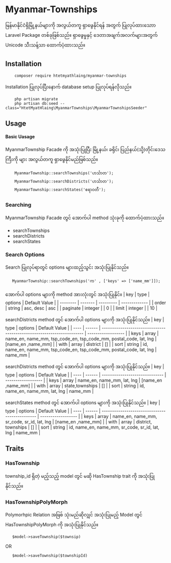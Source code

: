 # Myanmar-Townships

မြန်မာနိုင်ငံရှိမြို့နယ်များကို အလွယ်တကူ ရှာဖွေနိုင်ရန် အတွက် ပြုလုပ်ထားသောာ Laravel Package တစ်ခုဖြစ်သည်။ ရှာဖွေမှုနှင့် ဒေတာအချက်အလက်များအတွက် Unicode သီးသန့်သာ ထောက်ပံ့ထားသည်။

## Installation
```
    composer require htetmyathlaing/myanmar-townships
```
Installation ပြုလုပ်ပြီးနောက် database setup ပြုလုပ်ရန်လိုသည်။
```
    php artisan migrate
    php artisan db:seed --class="HtetMyatHlaing\MyanmarTownships\MyanmarTownshipsSeeder"
```

## Usage

#### Basic Uasage
MyanmarTownship Facade ကို အသုံးပြုပြီး မြို့နယ်၊ ခရိုင်၊ ပြည်နယ်(သို့)တိုင်းဒေသကြီးကို များ အလွယ်တကူ ရှာဖွေနိုင်မည်ဖြစ်သည်။
```
    MyanmarTownship::searchTownships('ဟင်္သာတ');
    MyanmarTownship::searchDistricts('ဟင်္သာတ');
    MyanmarTownship::searchStates('ဧရာဝတီ');
```
### Searching
MyanmarTownship Facade တွင် အောက်ပါ method သုံးခုကို ထောက်ပံ့ထားသည်။
 - searchTownships
 - searchDistricts
 - searchStates
 
 ### Search Options
 Search ပြုလုပ်ရာတွင် options များထည့်သွင်း အသုံးပြုနိုင်သည်။
 ```
    MyanmarTownship::searchTownships('က' , ['keys' => ['name_mm']]);
```
အောက်ပါ options များကို method အားလုံးတွင် အသုံးပြုနိုင်။
| key      | type    | options   | Default Value |
| -------- | ------- | --------- | ------------- |
| order    | string  | asc, desc | asc           |
| paginate | integer |           | 0             |
| limit    | integer |           | 10            |

searchDistricts method တွင် အောက်ပါ options များကို အသုံးပြုနိုင်သည်။
| key  | type   | options                                                               | Default Value      |
| ---- | ------ | --------------------------------------------------------------------- | ------------------ |
| keys | array  | name_en, name_mm, tsp_code_en, tsp_code_mm, postal_code, lat, lng     | [name_en ,name_mm] |
| with | array  | district                                                              | []                 |
| sort | string | id, name_en, name_mm, tsp_code_en, tsp_code_mm, postal_code, lat, lng | name_mm            |

searchDistricts method တွင် အောက်ပါ options များကို အသုံးပြုနိုင်သည်။
| key  | type   | options                        | Default Value      |
| ---- | ------ | ------------------------------ | ------------------ |
| keys | array  | name_en, name_mm, lat, lng     | [name_en ,name_mm] |
| with | array  | state,townships                | []                 |
| sort | string | id, name_en, name_mm, lat, lng | name_mm            |

searchStates method တွင် အောက်ပါ options များကို အသုံးပြုနိုင်သည်။
| key  | type   | options                                        | Default Value      |
| ---- | ------ | ---------------------------------------------- | ------------------ |
| keys | array  | name_en, name_mm, sr_code, sr_id, lat, lng     | [name_en ,name_mm] |
| with | array  | district, townships                            | []                 |
| sort | string | id, name_en, name_mm, sr_code, sr_id, lat, lng | name_mm            |
 
 ## Traits
 ### HasTownship
 township_id ရှိတဲ့ မည့်သည့် model တွင် မဆို HasTownship trait ကို အသုံးပြုနိုင်သည်။
 ### HasTownshipPolyMorph
 Polymorhpic Relation အဖြစ် သုံးမည်ဆိုလျှင် အသုံးပြုမည့် Model တွင် HasTownshipPolyMorph ကို အသုံးပြုနိုင်သည်။

 ```
    $model->saveTownship($townsip)
```
OR
 ```
    $model->saveTownship($townshipId)
```



 
